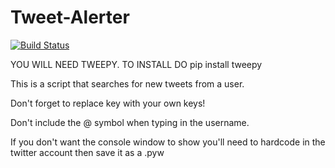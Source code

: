 # Tweet-Alerter
[![Build Status](https://travis-ci.org/kar731/Tweet-Alerter.svg?branch=master)](https://travis-ci.org/kar731/Tweet-Alerter)

YOU WILL NEED TWEEPY. TO INSTALL DO pip install tweepy

This is a script that searches for new tweets from a user.

Don't forget to replace key with  your own keys!

Don't include the @ symbol when typing in the username.

If you don't want the console window to show you'll need to hardcode in the twitter account then save it as a .pyw
